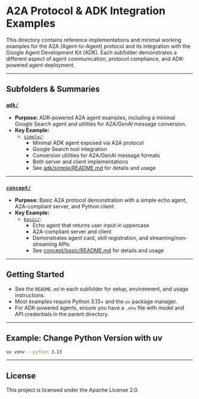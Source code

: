 # A2A Protocol & ADK Integration Examples

This directory contains reference implementations and minimal working examples for the A2A (Agent-to-Agent) protocol and its integration with the Google Agent Development Kit (ADK). Each subfolder demonstrates a different aspect of agent communication, protocol compliance, and ADK-powered agent deployment.

---

## Subfolders & Summaries

### [`adk/`](adk/README.md)
- **Purpose:** ADK-powered A2A agent examples, including a minimal Google Search agent and utilities for A2A/GenAI message conversion.
- **Key Example:**
  - [`simple/`](adk/simple/README.md):
    - Minimal ADK agent exposed via A2A protocol
    - Google Search tool integration
    - Conversion utilities for A2A/GenAI message formats
    - Both server and client implementations
    - See [adk/simple/README.md](adk/simple/README.md) for details and usage

---

### [`concept/`](concept/README.md)
- **Purpose:** Basic A2A protocol demonstration with a simple echo agent, A2A-compliant server, and Python client.
- **Key Example:**
  - [`basic/`](concept/basic/README.md):
    - Echo agent that returns user input in uppercase
    - A2A-compliant server and client
    - Demonstrates agent card, skill registration, and streaming/non-streaming APIs
    - See [concept/basic/README.md](concept/basic/README.md) for details and usage

---

## Getting Started

- See the `README.md` in each subfolder for setup, environment, and usage instructions.
- Most examples require Python 3.13+ and the `uv` package manager.
- For ADK-powered agents, ensure you have a `.env` file with model and API credentials in the parent directory.

---

## Example: Change Python Version with uv

```bash
uv venv --python 3.13
```

---

## License

This project is licensed under the Apache License 2.0.
